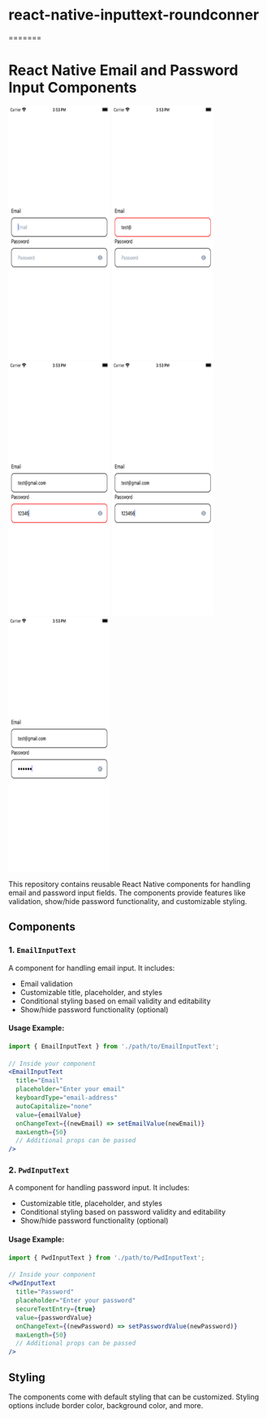 # react-native-inputtext-roundconner
=======

# React Native Email and Password Input Components

<img src="Img/1.png" alt="Email and Password Input Components Empty" width="200" height="500">
<img src="Img/2.png" alt="Email and Password Input Components Email Error" width="200" height="500">
<img src="Img/3.png" alt="Email and Password Input Components Password Error Minimum 6 Character Count" width="200" height="500">
<img src="Img/4.png" alt="Email and Password Input Components Email and Password validate" width="200" height="500">
<img src="Img/5.png" alt="Email and Password Input Components Password Hidden" width="200" height="500">

This repository contains reusable React Native components for handling email and password input fields. The components provide features like validation, show/hide password functionality, and customizable styling.

## Components

### 1. `EmailInputText`

A component for handling email input. It includes:

- Email validation
- Customizable title, placeholder, and styles
- Conditional styling based on email validity and editability
- Show/hide password functionality (optional)

#### Usage Example:

```jsx
import { EmailInputText } from './path/to/EmailInputText';

// Inside your component
<EmailInputText
  title="Email"
  placeholder="Enter your email"
  keyboardType="email-address"
  autoCapitalize="none"
  value={emailValue}
  onChangeText={(newEmail) => setEmailValue(newEmail)}
  maxLength={50}
  // Additional props can be passed
/>
```

### 2. `PwdInputText`

A component for handling password input. It includes:

- Customizable title, placeholder, and styles
- Conditional styling based on password validity and editability
- Show/hide password functionality (optional)

#### Usage Example:

```jsx
import { PwdInputText } from './path/to/PwdInputText';

// Inside your component
<PwdInputText
  title="Password"
  placeholder="Enter your password"
  secureTextEntry={true}
  value={passwordValue}
  onChangeText={(newPassword) => setPasswordValue(newPassword)}
  maxLength={50}
  // Additional props can be passed
/>
```

## Styling

The components come with default styling that can be customized. Styling options include border color, background color, and more.
